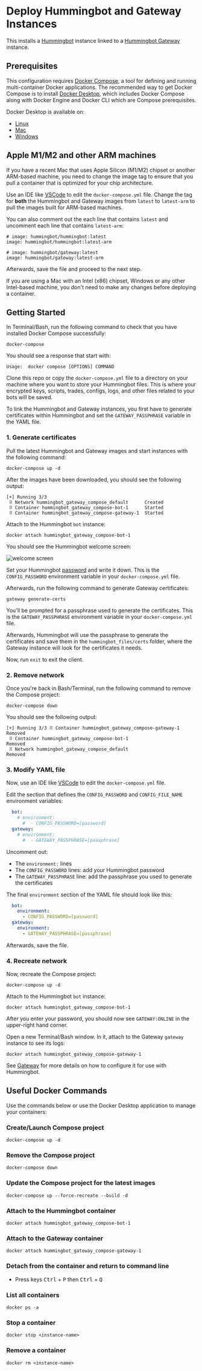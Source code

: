 # Deploy Hummingbot and Gateway Instances

This installs a [Hummingbot](https://github.com/hummingbot/hummingbot) instance linked to a [Hummingbot Gateway](https://github.com/hummingbot/gateway) instance.

## Prerequisites

This configuration requires [Docker Compose](https://docs.docker.com/compose/), a tool for defining and running multi-container Docker applications. The recommended way to get Docker Compose is to install [Docker Desktop](https://www.docker.com/products/docker-desktop/), which includes Docker Compose along with Docker Engine and Docker CLI which are Compose prerequisites.

Docker Desktop is available on:

* [Linux](https://docs.docker.com/desktop/install/linux-install/)
* [Mac](https://docs.docker.com/desktop/install/mac-install/)
* [Windows](https://docs.docker.com/desktop/install/windows-install/)


## Apple M1/M2 and other ARM machines

If you have a recent Mac that uses Apple Silicon (M1/M2) chipset or another ARM-based machine, you need to change the image tag to ensure that you pull a container that is optimized for your chip architecture. 

Use an IDE like [VSCode](https://code.visualstudio.com/) to edit the `docker-compose.yml` file. Change the tag for **both** the Hummingbot and Gateway images from `latest` to `latest-arm` to pull the images built for ARM-based machines. 

You can also comment out the each line that contains `latest` and uncomment each line that contains `latest-arm`:
```
# image: hummingbot/hummingbot:latest
image: hummingbot/hummingbot:latest-arm

# image: hummingbot/gateway:latest
image: hummingbot/gateway:latest-arm
```

Afterwards, save the file and proceed to the next step.

If you are using a Mac with an Intel (x86) chipset, Windows or any other Intel-based machine, you don't need to make any changes before deploying a container.

## Getting Started

In Terminal/Bash, run the following command to check that you have installed Docker Compose successfully:
```
docker-compose
```

You should see a response that start with:
```
Usage:  docker compose [OPTIONS] COMMAND
```

Clone this repo or copy the `docker-compose.yml` file to a directory on your machine where you want to store your Hummingbot files. This is where your encrypted keys, scripts, trades, configs, logs, and other files related to your bots will be saved.

To link the Hummingbot and Gateway instances, you first have to generate certificates within Hummingbot and set the `GATEWAY_PASSPHRASE` variable in the YAML file.

### 1. Generate certificates

Pull the latest Hummingbot and Gateway images and start instances with the following command:
```
docker-compose up -d
```

After the images have been downloaded, you should see the following output:
```
[+] Running 3/3
 ⠿ Network hummingbot_gateway_compose_default      Created
 ⠿ Container hummingbot_gateway_compose-bot-1      Started
 ⠿ Container hummingbot_gateway_compose-gateway-1  Started       
```

Attach to the Hummingbot `bot` instance:
```
docker attach hummingbot_gateway_compose-bot-1
```

You should see the Hummingbot welcome screen:

![welcome screen](../welcome.png)

Set your Hummingbot [password](https://docs.hummingbot.org/operation/password/) and write it down. This is the `CONFIG_PASSWORD` environment variable in your `docker-compose.yml` file.

Afterwards, run the following command to generate Gateway certificates:
```
gateway generate-certs
```

You'll be prompted for a passphrase used to generate the certificates. This is the `GATEWAY_PASSPHRASE` environment variable in your `docker-compose.yml` file.

Afterwards, Hummingbot will use the passphrase to generate the certificates and save them in the `hummingbot_files/certs` folder, where the Gateway instance will look for the certificates it needs.

Now, run `exit` to exit the client. 

### 2. Remove network

Once you're back in Bash/Terminal, run the following command to remove the Compose project:
```
docker-compose down
```

You should see the following output:
```
[+] Running 3/3 ⠿ Container hummingbot_gateway_compose-gateway-1 Removed
 ⠿ Container hummingbot_gateway_compose-bot-1                    Removed
 ⠿ Network hummingbot_gateway_compose_default                    Removed
```  

### 3. Modify YAML file

Now, use an IDE like [VSCode](https://code.visualstudio.com/) to edit the `docker-compose.yml` file.

Edit the section that defines the `CONFIG_PASSWORD` and `CONFIG_FILE_NAME` environment variables:
```yaml
  bot:
    # environment:
      #  - CONFIG_PASSWORD=[password]
  gateway:
    # environment:
      #  - GATEWAY_PASSPHRASE=[passphrase]
```

Uncomment out:
 * The `environment:` lines
 * The `CONFIG_PASSWORD` lines: add your Hummingbot password
 * The `GATEWAY_PASSPHRASE` line: add the passphrase you used to generate the certificates

The final `environment` section of the YAML file should look like this:
```yaml
  bot:
    environment:
      - CONFIG_PASSWORD=[password]
  gateway:
    environment:
      - GATEWAY_PASSPHRASE=[passphrase]
```

Afterwards, save the file.

### 4. Recreate network

Now, recreate the Compose project:
```
docker-compose up -d
```

Attach to the Hummingbot `bot` instance:
```
docker attach hummingbot_gateway_compose-bot-1
```
After you enter your password, you should now see `GATEWAY:ONLINE` in the upper-right hand corner.

Open a new Terminal/Bash window. In it, attach to the Gateway `gateway` instance to see its logs:
```
docker attach hummingbot_gateway_compose-gateway-1
```
See [Gateway](https://docs.hummingbot.org/gateway/) for more details on how to configure it for use with Hummingbot.


## Useful Docker Commands

Use the commands below or use the Docker Desktop application to manage your containers:

### Create/Launch Compose project
```
docker-compose up -d
```

### Remove the Compose project
```
docker-compose down
```

### Update the Compose project for the latest images
```
docker-compose up --force-recreate --build -d
```

### Attach to the Hummingbot container
```
docker attach hummingbot_gateway_compose-bot-1
```

### Attach to the Gateway container
```
docker attach hummingbot_gateway_compose-gateway-1
```

### Detach from the container and return to command line

* Press keys <kbd>Ctrl</kbd> + <kbd>P</kbd> then <kbd>Ctrl</kbd> + <kbd>Q</kbd>

### List all containers
```
docker ps -a
```

### Stop a container

```
docker stop <instance-name>
```

### Remove a container
```
docker rm <instance-name>
```
